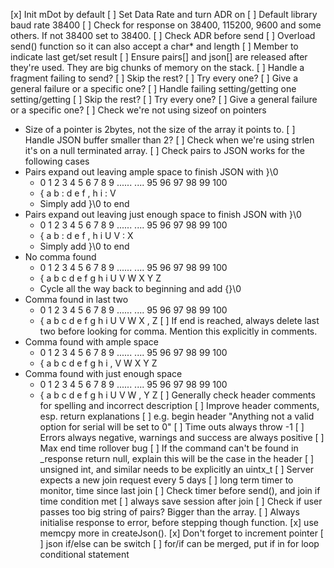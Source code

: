 [x] Init mDot by default
   [ ] Set Data Rate and turn ADR on
[ ] Default library baud rate 38400
[ ] Check for response on 38400, 115200, 9600 and some others. If not 38400 set to 38400.
[ ] Check ADR before send
[ ] Overload send() function so it can also accept a char* and length
[ ] Member to indicate last get/set result
[ ] Ensure pairs[] and json[] are released after they're used. They are big chunks of memory on the stack.
[ ] Handle a fragment failing to send?
   [ ] Skip the rest?
   [ ] Try every one?
   [ ] Give a general failure or a specific one?
[ ] Handle failing setting/getting one setting/getting
   [ ] Skip the rest?
   [ ] Try every one?
   [ ] Give a general failure or a specific one?
[ ] Check we're not using sizeof on pointers
   * Size of a pointer is 2bytes, not the size of the array it points to.
[ ] Handle JSON buffer smaller than 2?
[ ] Check when we're using strlen it's on a null terminated array.
[ ] Check pairs to JSON works for the following cases
   * Pairs expand out leaving ample space to finish JSON with }\0
     + 0 1 2 3 4 5 6 7 8 9 ...... .... 95 96 97 98 99 100
     + { a b : d e f , h i             :  V
	 + Simply add }\0 to end
   * Pairs expand out leaving just enough space to finish JSON with }\0
     + 0 1 2 3 4 5 6 7 8 9 ...... .... 95 96 97 98 99 100
     + { a b : d e f , h i             U  V  :  X
	 + Simply add }\0 to end
   * No comma found
     + 0 1 2 3 4 5 6 7 8 9 ...... .... 95 96 97 98 99 100
     + { a b c d e f g h i             U  V  W  X  Y  Z
	 + Cycle all the way back to beginning and add {}\0
   * Comma found in last two 
     + 0 1 2 3 4 5 6 7 8 9 ...... .... 95 96 97 98 99 100
     + { a b c d e f g h i             U  V  W  X  ,  Z
	 [ ] If end is reached, always delete last two before looking for comma. Mention this explicitly in comments.
   * Comma found with ample space
     + 0 1 2 3 4 5 6 7 8 9 ...... .... 95 96 97 98 99 100
     + { a b c d e f g h i             ,  V  W  X  Y  Z
   * Comma found with just enough space
     + 0 1 2 3 4 5 6 7 8 9 ...... .... 95 96 97 98 99 100
     + { a b c d e f g h i             U  V  W  ,  Y  Z
[ ] Generally check header comments for spelling and incorrect description
[ ] Improve header comments, esp. return explanations
   [ ] e.g. begin header "Anything not a valid option for serial will be set to 0"
[ ] Time outs always throw -1
[ ] Errors always negative, warnings and success are always positive
[ ] Max end time rollover bug
[ ] If the command can't be found in _response return null, explain this will be the case in the header
[ ] unsigned int, and similar needs to be explicitly an uintx_t
[ ] Server expects a new join request every 5 days
   [ ] long term timer to monitor, time since last join
   [ ] Check timer before send(), and join if time condition met
[ ] always save session after join
[ ] Check if user passes too big string of pairs? Bigger than the array.
[ ] Always initialise response to error, before stepping though function.
[x] use memcpy more in createJson().
   [x] Don't forget to increment pointer
[ ] json if/else can be switch
[ ] for/if can be merged, put if in for loop conditional statement

